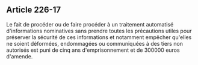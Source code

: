 Article 226-17
----
Le fait de procéder ou de faire procéder à un traitement automatisé
d'informations nominatives sans prendre toutes les précautions utiles pour
préserver la sécurité de ces informations et notamment empêcher qu'elles ne
soient déformées, endommagées ou communiquées à des tiers non autorisés est puni
de cinq ans d'emprisonnement et de 300000 euros d'amende.
